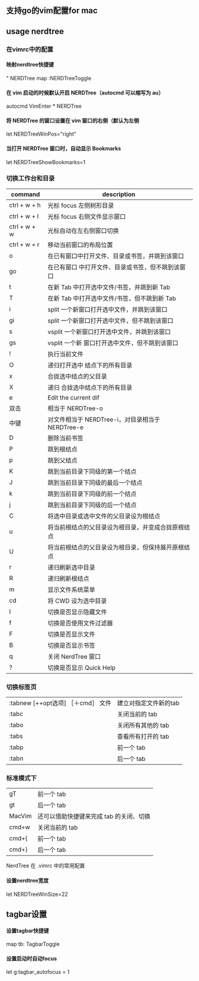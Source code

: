 ## 支持go的vim配置for mac

## usage nerdtree
### 在vimrc中的配置
#### 映射nerdtree快捷键
" NERDTree
map <F10> :NERDTreeToggle<CR>
#### 在 vim 启动的时候默认开启 NERDTree（autocmd 可以缩写为 au）
autocmd VimEnter * NERDTree
#### 将 NERDTree 的窗口设置在 vim 窗口的右侧（默认为左侧
let NERDTreeWinPos="right"
#### 当打开 NERDTree 窗口时，自动显示 Bookmarks
let NERDTreeShowBookmarks=1

### 切换工作台和目录

|command|description|
|---|---|
|ctrl + w + h|    光标 focus 左侧树形目录
|ctrl + w + l|    光标 focus 右侧文件显示窗口
|ctrl + w + w|    光标自动在左右侧窗口切换
|ctrl + w + r|    移动当前窗口的布局位置
|o |      在已有窗口中打开文件、目录或书签，并跳到该窗口
|go |     在已有窗口 中打开文件、目录或书签，但不跳到该窗口
|t |      在新 Tab 中打开选中文件/书签，并跳到新 Tab
|T  |     在新 Tab 中打开选中文件/书签，但不跳到新 Tab
|i |      split 一个新窗口打开选中文件，并跳到该窗口
|gi |     split 一个新窗口打开选中文件，但不跳到该窗口
|s |      vsplit 一个新窗口打开选中文件，并跳到该窗口
|gs|      vsplit 一个新 窗口打开选中文件，但不跳到该窗口
|!  |     执行当前文件
|O |      递归打开选中 结点下的所有目录
|x |      合拢选中结点的父目录
|X |      递归 合拢选中结点下的所有目录
|e |      Edit the current dif
|双击|    相当于 NERDTree-o
|中键|    对文件相当于 NERDTree-i，对目录相当于 NERDTree-e
|D |      删除当前书签
|P |      跳到根结点
|p  |     跳到父结点
|K|       跳到当前目录下同级的第一个结点
|J |      跳到当前目录下同级的最后一个结点
|k |      跳到当前目录下同级的前一个结点
|j |      跳到当前目录下同级的后一个结点
|C |      将选中目录或选中文件的父目录设为根结点
|u  |     将当前根结点的父目录设为根目录，并变成合拢原根结点
|U|       将当前根结点的父目录设为根目录，但保持展开原根结点
|r |      递归刷新选中目录
|R   |    递归刷新根结点
|m |      显示文件系统菜单
|cd|      将 CWD 设为选中目录
|I|       切换是否显示隐藏文件
|f |      切换是否使用文件过滤器
|F |      切换是否显示文件
|B |      切换是否显示书签
|q|       关闭 NerdTree 窗口
|?|       切换是否显示 Quick Help

### 切换标签页

|||
|---|---|
|:tabnew [++opt选项] ［＋cmd］ 文件|      建立对指定文件新的tab
|:tabc |  关闭当前的 tab
|:tabo|   关闭所有其他的 tab
|:tabs|   查看所有打开的 tab
|:tabp|   前一个 tab
|:tabn|   后一个 tab

### 标准模式下

|||
|---|---|
|gT  |    前一个 tab
|gt  |    后一个 tab
|MacVim |还可以借助快捷键来完成 tab 的关闭、切换
|cmd+w  | 关闭当前的 tab
|cmd+{|   前一个 tab
|cmd+} |  后一个 tab


NerdTree 在 .vimrc 中的常用配置

#### 设置nerdtree宽度
let NERDTreeWinSize=22

## tagbar设置
#### 设置tagbar快捷键
map tb: TagbarToggle<CR>
#### 设置启动时自动focus
let g:tagbar_autofocus = 1
